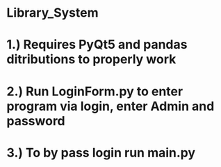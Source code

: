# Library_System
# 1.) Requires PyQt5 and pandas ditributions to properly work
# 2.) Run LoginForm.py to enter program via login, enter Admin and password
# 3.) To by pass login run main.py
